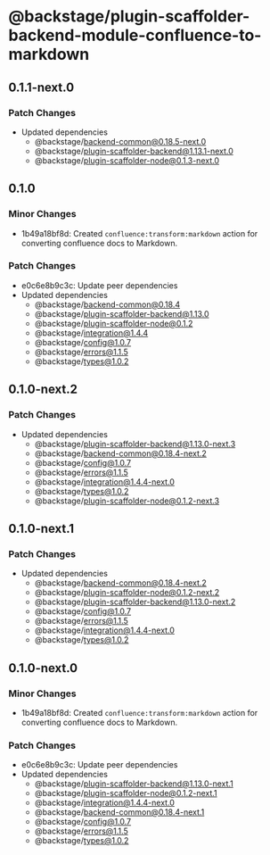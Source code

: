 # @backstage/plugin-scaffolder-backend-module-confluence-to-markdown

## 0.1.1-next.0

### Patch Changes

- Updated dependencies
  - @backstage/backend-common@0.18.5-next.0
  - @backstage/plugin-scaffolder-backend@1.13.1-next.0
  - @backstage/plugin-scaffolder-node@0.1.3-next.0

## 0.1.0

### Minor Changes

- 1b49a18bf8d: Created `confluence:transform:markdown` action for converting confluence docs to Markdown.

### Patch Changes

- e0c6e8b9c3c: Update peer dependencies
- Updated dependencies
  - @backstage/backend-common@0.18.4
  - @backstage/plugin-scaffolder-backend@1.13.0
  - @backstage/plugin-scaffolder-node@0.1.2
  - @backstage/integration@1.4.4
  - @backstage/config@1.0.7
  - @backstage/errors@1.1.5
  - @backstage/types@1.0.2

## 0.1.0-next.2

### Patch Changes

- Updated dependencies
  - @backstage/plugin-scaffolder-backend@1.13.0-next.3
  - @backstage/backend-common@0.18.4-next.2
  - @backstage/config@1.0.7
  - @backstage/errors@1.1.5
  - @backstage/integration@1.4.4-next.0
  - @backstage/types@1.0.2
  - @backstage/plugin-scaffolder-node@0.1.2-next.3

## 0.1.0-next.1

### Patch Changes

- Updated dependencies
  - @backstage/backend-common@0.18.4-next.2
  - @backstage/plugin-scaffolder-node@0.1.2-next.2
  - @backstage/plugin-scaffolder-backend@1.13.0-next.2
  - @backstage/config@1.0.7
  - @backstage/errors@1.1.5
  - @backstage/integration@1.4.4-next.0
  - @backstage/types@1.0.2

## 0.1.0-next.0

### Minor Changes

- 1b49a18bf8d: Created `confluence:transform:markdown` action for converting confluence docs to Markdown.

### Patch Changes

- e0c6e8b9c3c: Update peer dependencies
- Updated dependencies
  - @backstage/plugin-scaffolder-backend@1.13.0-next.1
  - @backstage/plugin-scaffolder-node@0.1.2-next.1
  - @backstage/integration@1.4.4-next.0
  - @backstage/backend-common@0.18.4-next.1
  - @backstage/config@1.0.7
  - @backstage/errors@1.1.5
  - @backstage/types@1.0.2
